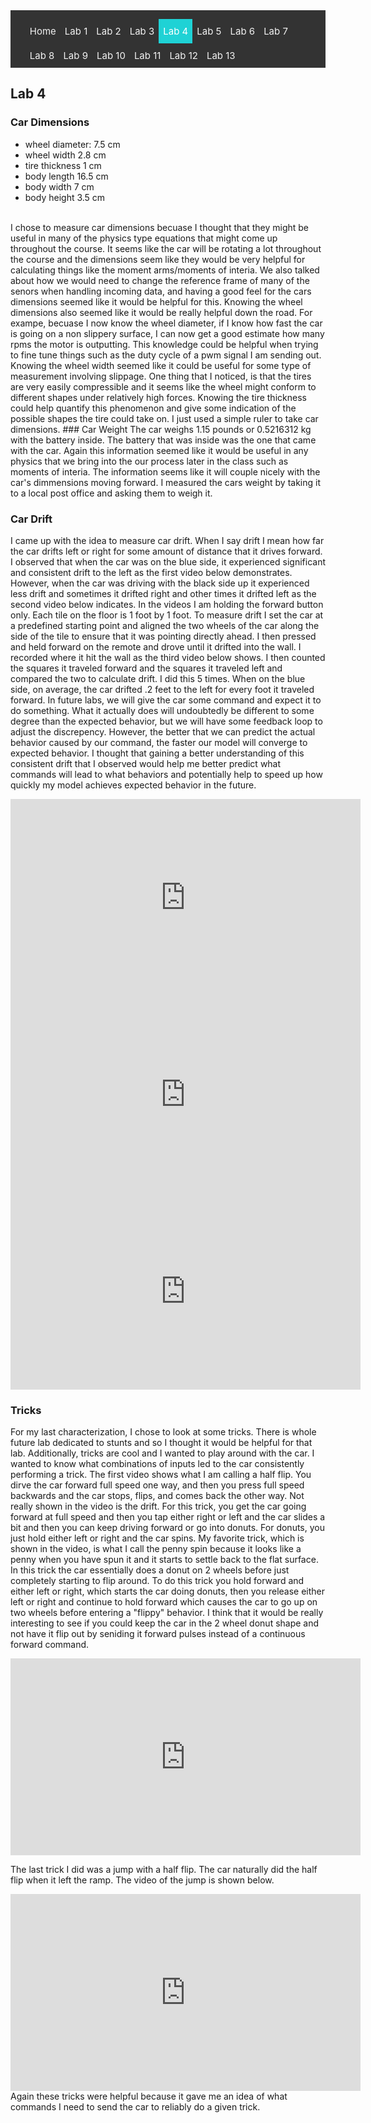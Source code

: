 <!-- # ECE 5960 -->
<style>
.topnav {
  background-color: #333;
  overflow: hidden;
}

/* Style the links inside the navigation bar */
.topnav a {
  float: left;
  color: #f2f2f2;
  text-align: center;
  padding: 10px 7px;
  text-decoration: none;
  font-size: 15px;
}

/* Change the color of links on hover */
.topnav a:hover {
  background-color: #ddd;
  color: black;
}

/* Add a color to the active/current link */
.topnav a.active {
  background-color: #1FD2D5;
  color: white;
}
</style>

<div class="topnav">
  <ul>
  <a href="/">Home</a>
  <a href="/lab1"> Lab 1 </a>
  <a href="/lab2">Lab 2</a>
  <a href="/lab3"> Lab 3</a>
  <a class="active" href="/lab4">Lab 4</a>
  <a href="/lab5">Lab 5</a>
  <a href="/lab6">Lab 6</a>
  <a href="/lab7">Lab 7</a>
  <a href="/lab8">Lab 8</a>
  <a href="/lab9">Lab 9</a>
  <a href="/lab10">Lab 10</a>
  <a href="/lab11">Lab 11</a>
  <a href="/lab12">Lab 12</a>
  <a href="/lab13">Lab 13</a>
  </ul>
</div>

## Lab 4


### Car Dimensions
* wheel diameter: 7.5 cm
* wheel width 2.8 cm
* tire thickness 1 cm
* body length 16.5 cm
* body width 7 cm 
* body height 3.5 cm

<br>
I chose to measure car dimensions becuase I thought that they might be useful in many of the physics type equations that might come up throughout the course. It seems like the car will be rotating a lot throughout the course and the dimensions seem like they would be very helpful for calculating things like the moment arms/moments of interia. We also talked about how we would need to change the reference frame of many of the senors when handling incoming data, and having a good feel for the cars dimensions seemed like it would be helpful for this.
Knowing the wheel dimensions also seemed like it would be really helpful down the road. For exampe, becuase I now know the wheel diameter, if I know how fast the car is going on a non slippery surface, I can now get a good estimate how many rpms the motor is outputting. This knowledge could be helpful when trying to fine tune things such as the duty cycle of a pwm signal I am sending out. Knowing the wheel width seemed like it could be useful for some type of measurement involving slippage. One thing that I noticed, is that the tires are very easily compressible and it seems like the wheel might conform to different shapes under relatively high forces. Knowing the tire thickness could help quantify this phenomenon and give some indication of the possible shapes the tire could take on.
I just used a simple ruler to take car dimensions.
### Car Weight
The car weighs 1.15 pounds or 0.5216312 kg with the battery inside. The battery that was inside was the one that came with the car. Again this information seemed like it would be useful in any physics that we bring into the our process later in the class such as moments of interia. The information seems like it will couple nicely with the car's dimmensions moving forward.
I measured the cars weight by taking it to a local post office and asking them to weigh it.

### Car Drift
I came up with the idea to measure car drift. When I say drift I mean how far the car drifts left or right for some amount of distance that it drives forward. I observed that when the car was on the blue side, it experienced significant and consistent drift to the left as the first video below demonstrates. However, when the car was driving with the black side up it experienced less drift and sometimes it drifted right and other times it drifted left as the second video below indicates. In the videos I am holding the forward button only. Each tile on the floor is 1 foot by 1 foot. To measure drift I set the car at a predefined starting point and aligned the two wheels of the car along the side of the tile to ensure that it was pointing directly ahead. I then pressed and held forward on the remote and drove until it drifted into the wall. I recorded where it hit the wall as the third video below shows. I then counted the squares it traveled forward and the squares it traveled left and compared the two to calculate drift. I did this 5 times. When on the blue side, on average, the car drifted .2 feet to the left for every foot it traveled forward. In future labs, we will give the car some command and expect it to do something. What it actually does will undoubtedly be different to some degree than the expected behavior, but we will have some feedback loop to adjust the discrepency. However, the better that we can predict the actual behavior caused by our command, the faster our model will converge to expected behavior. I thought that gaining a better understanding of this consistent drift that I observed would help me better predict what commands will lead to what behaviors and potentially help to speed up how quickly my model achieves expected behavior in the future.

<iframe width="560" height="315" src="https://www.youtube.com/embed/QvRM8i6N2uM" title="YouTube video player" frameborder="0" allow="accelerometer; autoplay; clipboard-write; encrypted-media; gyroscope; picture-in-picture" allowfullscreen></iframe>

<iframe width="560" height="315" src="https://www.youtube.com/embed/J3W0LbY_uIs" title="YouTube video player" frameborder="0" allow="accelerometer; autoplay; clipboard-write; encrypted-media; gyroscope; picture-in-picture" allowfullscreen></iframe>

<iframe width="560" height="315" src="https://www.youtube.com/embed/Ce2wIUCW_j8" title="YouTube video player" frameborder="0" allow="accelerometer; autoplay; clipboard-write; encrypted-media; gyroscope; picture-in-picture" allowfullscreen></iframe>




### Tricks
For my last characterization, I chose to look at some tricks. There is whole future lab dedicated to stunts and so I thought it would be helpful for that lab. Additionally, tricks are cool and I wanted to play around with the car. I wanted to know what combinations of inputs led to the car consistently performing a trick. The first video shows what I am calling a half flip. You dirve the car forward full speed one way, and then you press full speed backwards and the car stops, flips, and comes back the other way. Not really shown in the video is the drift. For this trick, you get the car going forward at full speed and then you tap either right or left and the car slides a bit and then you can keep driving forward or go into donuts. For donuts, you just hold either left or right and the car spins. My favorite trick, which is shown in the video, is what I call the penny spin because it looks like a penny when you have spun it and it starts to settle back to the flat surface. In this trick the car essentially does a donut on 2 wheels before just completely starting to flip around. To do this trick you hold forward and either left or right, which starts the car doing donuts, then you release either left or right and continue to hold forward which causes the car to go up on two wheels before entering a "flippy" behavior. I think that it would be really interesting to see if you could keep the car in the 2 wheel donut shape and not have it flip out by seniding it forward pulses instead of a continuous forward command.
<iframe width="560" height="315" src="https://www.youtube.com/embed/q8cyodO3pFQ" title="YouTube video player" frameborder="0" allow="accelerometer; autoplay; clipboard-write; encrypted-media; gyroscope; picture-in-picture" allowfullscreen></iframe>

The last trick I did was a jump with a half flip. The car naturally did the half flip when it left the ramp. The video of the jump is shown below.
<iframe width="560" height="315" src="https://www.youtube.com/embed/EpmchlkbECo" title="YouTube video player" frameborder="0" allow="accelerometer; autoplay; clipboard-write; encrypted-media; gyroscope; picture-in-picture" allowfullscreen></iframe>
Again these tricks were helpful because it gave me an idea of what commands I need to send the car to reliably do a given trick.

